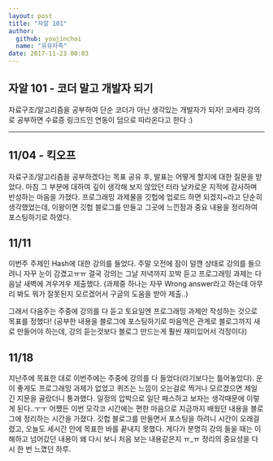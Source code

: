 ```yaml
---
layout: post
title: "자알 101"
author: 
  github: youjinchoi
  name: "유유자족"
date: 2017-11-23 00:03
---
```


## 자알 101 - 코더 말고 개발자 되기

자료구조/알고리즘을 공부하여 단순 코더가 아닌 생각있는 개발자가 되자!
코세라 강의로 공부하면 수료증 링크드인 연동이 덤으로 따라온다고 한다 :)

---

## 11/04 - 킥오프
자료구조/알고리즘을 공부하겠다는 목표 공유 후, 발표는 어떻게 할지에 대한 질문을 받았다.
마침 그 부분에 대하여 깊이 생각해 보지 않았던 터라 날카로운 지적에 감사하며 반성하는 마음을 가졌다.
프로그래밍 과제물을 깃헙에 업로드 하면 되겠지~라고 단순히 생각했었는데, 이왕이면 깃헙 블로그를 만들고 그곳에 느낀점과 중요 내용을 정리하여 포스팅하기로 하였다.

## 11/11
이번주 주제인 Hash에 대한 강의를 들었다.
주말 오전에 잠이 덜깬 상태로 강의를 들으려니 자꾸 눈이 감겼고ㅠㅠ
결국 강의는 그날 저녁까지 꼬박 듣고 프로그래밍 과제는 다음날 새벽에 겨우겨우 제출했다.
(과제중 하나는 자꾸 Wrong answer라고 하는데 아무리 봐도 뭐가 잘못된지 모르겠어서 구글의 도움을 받아 제출..)

그래서 다음주는 주중에 강의를 다 듣고 토요일엔 프로그래밍 과제만 작성하는 것으로 목표를 정했다!
(공부한 내용을 블로그에 포스팅하기로 마음먹은 관계로 블로그까지 새로 만들어야 하는데, 강의 듣는것보다 블로그 만드는게 훨씬 재미있어서 걱정이다)

## 11/18
지난주에 목표한 대로 이번주에는 주중에 강의를 다 들었다(라기보다는 틀어놓았다).
운이 좋게도 프로그래밍 과제가 없었고 퀴즈는 느낌이 오는걸로 찍거나 모르겠으면 제일 긴 지문을 골랐더니 통과했다.
일정의 압박으로 일단 패스하고 보자는 생각때문에 이렇게 된다..ㅜㅜ
어쨌든 이번 모각코 시간에는 편한 마음으로 지금까지 배웠던 내용을 블로그에 정리하는 시간을 가졌다.
깃헙 블로그를 만들면서 포스팅을 하려니 시간이 오래걸렸고, 오늘도 세시간 안에 목표한 바를 끝내지 못했다.
게다가 분명히 강의 들을 때는 이해하고 넘어갔던 내용이 왜 다시 보니 처음 보는 내용같은지 ㅠ_ㅠ 정리의 중요성을 다시 한 번 느꼈던 하루.